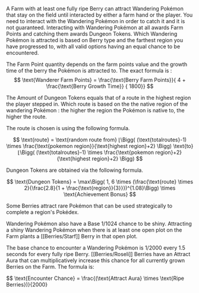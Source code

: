 A Farm with at least one fully ripe Berry can attract Wandering Pokémon that stay on the field until interacted by either a farm hand or the player. You  need to interact with the Wandering Pokémon in order to catch it and it is not guaranteed. Interacting with Wandering Pokémon at all awards Farm Points and catching them awards Dungeon Tokens. Which Wandering Pokémon is attracted is based on Berry type and the farthest region you have progressed to, with all valid options having an equal chance to be encountered.

The Farm Point quantity depends on the farm points value and the growth time of the berry the Pokémon is attracted to. The exact formula is :
$$ \text{Wanderer Farm Points} =  \frac{\text{Berry Farm Points}}{ 4 + \frac{\text{Berry Growth Time}} { 1800}} $$

The Amount of Dungeon Tokens equals that of a route in the highest region the player stepped in. Which route is based on the the native region of the wandering Pokémon : the higher the region the Pokémon is native to, the higher the route.

The route is chosen is using the following formula.

$$ \text{route} = \text{random route from}   ⌊\Bigg( (\text{totalroutes}-1) \times \frac{\text{pokemon region}}{\text{highest region}+2} \Bigg)  \text{to}   ⌊\Bigg( (\text{totalroutes}-1) \times \frac{\text{pokemon region}+2}{\text{highest region}+2} \Bigg) $$

Dungeon Tokens are obtained via the following formula.

$$ \text{Dungeon Tokens} = \max\Bigg( 1, 6 \times (\frac{\text{route} \times 2}{\frac{2.8}{1 + \frac{\text{region}}{3}}})^{1.08}\Bigg) \times \text{Achievement Bonus} $$


Some Berries attract rare Pokémon that can be used strategically to complete a region's Pokédex.

Wandering Pokémon also have a Base 1/1024 chance to be shiny. Attracting a shiny Wandering Pokémon when there is at least one open plot on the Farm plants a [[Berries/Starf]] Berry in that open plot.

The base chance to encounter a Wandering Pokémon is 1/2000 every 1.5 seconds for every fully ripe Berry. [[Berries/Roseli]] Berries have an Attract Aura that can multiplicatively increase this chance for all currently grown Berries on the Farm. The formula is:

$$ \text{Encounter Chance} = \frac{(\text{Attract Aura} \times \text{Ripe Berries})}{2000}